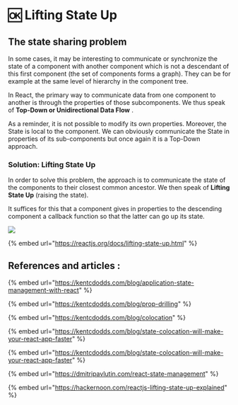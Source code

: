 # 🆗 Lifting State Up

## The state sharing problem

In some cases, it may be interesting to communicate or synchronize the state of a component with another component which is not a descendant of this first component (the set of components forms a graph). They can be for example at the same level of hierarchy in the component tree.

In React, the primary way to communicate data from one component to another is through the properties of those subcomponents. We thus speak of **Top-Down or Unidirectional Data Flow** .

As a reminder, it is not possible to modify its own properties. Moreover, the State is local to the component. We can obviously communicate the State in properties of its sub-components but once again it is a Top-Down approach.

### Solution: Lifting State Up

In order to solve this problem, the approach is to communicate the state of the components to their closest common ancestor. We then speak of **Lifting State Up** (raising the state).

It suffices for this that a component gives in properties to the descending component a callback function so that the latter can go up its state.

![](<../.gitbook/assets/Where\_to\_put\_React\_State (1).png>)

{% embed url="https://reactjs.org/docs/lifting-state-up.html" %}

## References and articles :

{% embed url="https://kentcdodds.com/blog/application-state-management-with-react" %}

{% embed url="https://kentcdodds.com/blog/prop-drilling" %}

{% embed url="https://kentcdodds.com/blog/colocation" %}

{% embed url="https://kentcdodds.com/blog/state-colocation-will-make-your-react-app-faster" %}

{% embed url="https://kentcdodds.com/blog/state-colocation-will-make-your-react-app-faster" %}

{% embed url="https://dmitripavlutin.com/react-state-management" %}

{% embed url="https://hackernoon.com/reactjs-lifting-state-up-explained" %}
